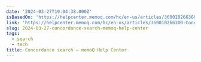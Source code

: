 ```yaml
---
date: '2024-03-27T19:04:38.000Z'
isBasedOn: 'https://helpcenter.memoq.com/hc/en-us/articles/360010266300-Concordance-search'
link: 'https://helpcenter.memoq.com/hc/en-us/articles/360010266300-Concordance-search'
slug: 2024-03-27-concordance-search-memoq-help-center
tags:
  - search
  - tech
title: Concordance search – memoQ Help Center
---
```


